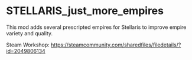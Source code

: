 # STELLARIS_just_more_empires
This mod adds several prescripted empires for Stellaris to improve empire variety and quality.

Steam Workshop: https://steamcommunity.com/sharedfiles/filedetails/?id=2049806134
